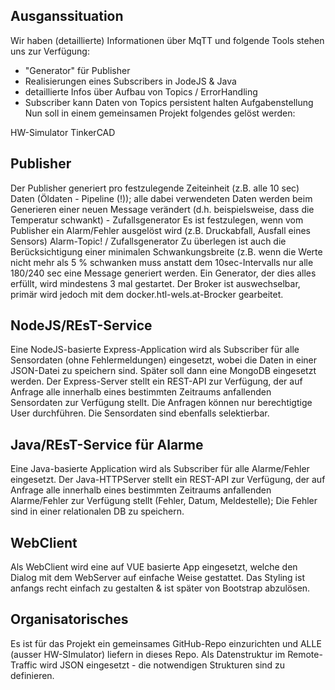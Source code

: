 ## Ausganssituation
Wir haben (detaillierte) Informationen über MqTT und folgende Tools stehen uns zur Verfügung:


- "Generator" für Publisher
- Realisierungen eines Subscribers in JodeJS & Java
- detaillierte Infos über Aufbau von Topics / ErrorHandling
- Subscriber kann Daten von Topics persistent halten
Aufgabenstellung
Nun soll in einem gemeinsamen Projekt folgendes gelöst werden:

HW-Simulator
TinkerCAD

## Publisher
Der Publisher generiert pro festzulegende Zeiteinheit (z.B. alle 10 sec) Daten (Öldaten  - Pipeline (!)); alle dabei verwendeten Daten werden beim Generieren einer neuen Message verändert (d.h. beispielsweise, dass die Temperatur schwankt) - Zufallsgenerator
 Es ist festzulegen, wenn vom Publisher ein Alarm/Fehler ausgelöst wird (z.B. Druckabfall, Ausfall eines Sensors)  Alarm-Topic! / Zufallsgenerator
Zu überlegen ist auch die Berücksichtigung einer minimalen Schwankungsbreite (z.B. wenn die Werte nicht mehr als 5 % schwanken muss anstatt dem 10sec-Intervalls nur alle 180/240 sec eine Message generiert werden.
Ein Generator, der dies alles erfüllt, wird mindestens 3 mal gestartet.
Der Broker ist auswechselbar, primär wird jedoch mit dem docker.htl-wels.at-Brocker gearbeitet.

## NodeJS/REsT-Service
Eine NodeJS-basierte Express-Application wird als Subscriber für alle  Sensordaten (ohne Fehlermeldungen) eingesetzt, wobei die Daten in einer JSON-Datei zu speichern sind. Später soll dann eine MongoDB eingesetzt werden. Der Express-Server stellt ein REST-API zur Verfügung, der auf Anfrage alle innerhalb eines bestimmten Zeitraums anfallenden Sensordaten zur Verfügung stellt. Die Anfragen können nur berechtigtige User durchführen. Die Sensordaten sind ebenfalls selektierbar.

## Java/REsT-Service für Alarme
Eine Java-basierte Application wird als Subscriber für alle Alarme/Fehler eingesetzt. Der Java-HTTPServer stellt ein REST-API zur Verfügung, der auf Anfrage alle innerhalb eines bestimmten Zeitraums anfallenden Alarme/Fehler zur Verfügung stellt (Fehler, Datum, Meldestelle); Die Fehler sind in einer relationalen DB zu speichern.

## WebClient
Als WebClient wird eine auf VUE basierte App eingesetzt, welche den Dialog mit dem WebServer auf einfache Weise gestattet. Das Styling ist anfangs recht einfach zu gestalten & ist später von Bootstrap abzulösen.

## Organisatorisches
Es ist für das Projekt ein gemeinsames GitHub-Repo einzurichten und ALLE (ausser HW-SImulator) liefern in dieses Repo.
Als Datenstruktur im Remote-Traffic wird JSON eingesetzt - die notwendigen Strukturen sind zu definieren.
